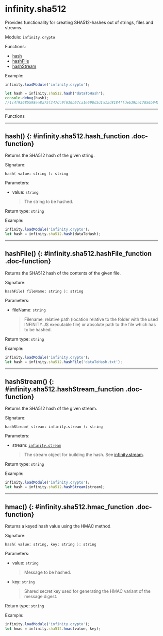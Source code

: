 ﻿# infinity.sha512

Provides functionality for creating SHA512-hashes out of strings, files and streams.

Module: `infinity.crypto`

<div class="doc-toc" markdown="1">

<div class="doc-toc-heading">Functions:</div>

- [hash](#infinity.sha512.hash_function)
- [hashFile](#infinity.sha512.hashFile_function)
- [hashStream](#infinity.sha512.hashStream_function)

</div>

Example:

```typescript
infinity.loadModule('infinity.crypto');

let hash = infinity.sha512.hash("dataToHash");
console.debug(hash);
//1c4f93685598ea8a75f247dc9f630b57ca1e690d5d1a1ad8184ffdeb39ba17850b945af4e810f62d2a3ed452519efd863f8d4515503c7682cc2f874d53943e6b
```

---

<div class="doc-heading">Functions</div>

---

## hash() {: #infinity.sha512.hash_function .doc-function}

Returns the SHA512 hash of the given string.

Signature:
```
hash( value: string ): string
```

Parameters:

- value: `string`
  >The string to be hashed.


Return type: `string`

Example:

```typescript
infinity.loadModule('infinity.crypto');
let hash = infinity.sha512.hash(dataToHash);
```

---

## hashFile() {: #infinity.sha512.hashFile_function .doc-function}

Returns the SHA512 hash of the contents of the given file.

Signature:
```
hashFile( fileName: string ): string
```

Parameters:

- fileName: `string`
  >Filename, relative path (location relative to the folder with the used INFINITY.JS executable file) or absolute path to the file which has to be hashed.


Return type: `string`

Example:

```typescript
infinity.loadModule('infinity.crypto');
let hash = infinity.sha512.hashFile('dataToHash.txt');
```

---

## hashStream() {: #infinity.sha512.hashStream_function .doc-function}

Returns the SHA512 hash of the given stream.

Signature:
```
hashStream( stream: infinity.stream ): string
```

Parameters:

- stream: [`infinity.stream`](infinity.stream.md)
  >The stream object for building the hash. See [infinity.stream](infinity.stream.md).

Return type: `string`

Example:

```typescript
infinity.loadModule('infinity.crypto');
let hash = infinity.sha512.hashStream(stream);
```


---

## hmac() {: #infinity.sha512.hmac_function .doc-function}

Returns a keyed hash value using the HMAC method.

Signature:
```
hash( value: string, key: string ): string
```

Parameters:

- value: `string`
  >Message to be hashed.

- key: `string`
  >Shared secret key used for generating the HMAC variant of the message digest.


Return type: `string`

Example:

```typescript
infinity.loadModule('infinity.crypto');
let hmac = infinity.sha512.hmac(value, key);
```
